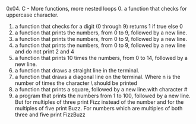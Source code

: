0x04. C - More functions, more nested loops
0. a function that checks for uppercase character.
1. a function that checks for a digit (0 through 9) returns 1 if true else 0
2. a function that prints the numbers, from 0 to 9, followed by a new line.
3. a function that prints the numbers, from 0 to 9, followed by a new line.
4. a function that prints the numbers, from 0 to 9, followed by a new line and do not print 2 and 4
5. a function that prints 10 times the numbers, from 0 to 14, followed by a new line.
6. a function that draws a straight line in the terminal.
7.  a function that draws a diagonal line on the terminal. Where n is the number of times the character \ should be printed
8.  a function that prints a square, followed by a new line.with character #
8.  a program that prints the numbers from 1 to 100, followed by a new line. But for multiples of three print Fizz instead of the number and for the multiples of five print Buzz. For numbers which are multiples of both three and five print FizzBuzz 

